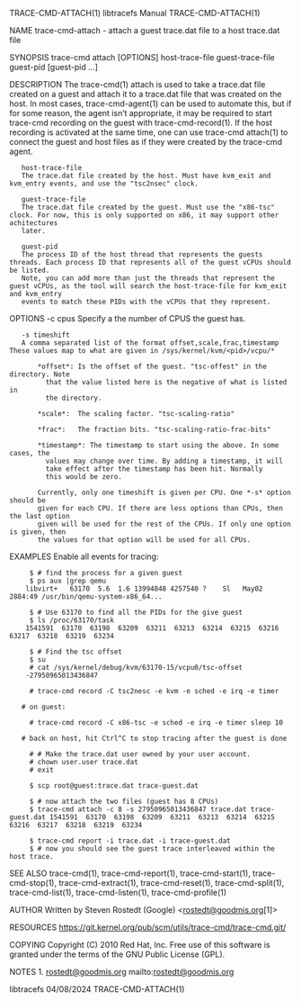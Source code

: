 TRACE-CMD-ATTACH(1)						       libtracefs Manual						   TRACE-CMD-ATTACH(1)

NAME
       trace-cmd-attach - attach a guest trace.dat file to a host trace.dat file

SYNOPSIS
       trace-cmd attach [OPTIONS] host-trace-file guest-trace-file guest-pid [guest-pid ...]

DESCRIPTION
       The trace-cmd(1) attach is used to take a trace.dat file created on a guest and attach it to a trace.dat file that was created on the host. In most
       cases, trace-cmd-agent(1) can be used to automate this, but if for some reason, the agent isn’t appropriate, it may be required to start trace-cmd
       recording on the guest with trace-cmd-record(1). If the host recording is activated at the same time, one can use trace-cmd attach(1) to connect the
       guest and host files as if they were created by the trace-cmd agent.

       host-trace-file
	   The trace.dat file created by the host. Must have kvm_exit and kvm_entry events, and use the "tsc2nsec" clock.

       guest-trace-file
	   The trace.dat file created by the guest. Must use the "x86-tsc" clock. For now, this is only supported on x86, it may support other achitectures
	   later.

       guest-pid
	   The process ID of the host thread that represents the guests threads. Each process ID that represents all of the guest vCPUs should be listed.
	   Note, you can add more than just the threads that represent the guest vCPUs, as the tool will search the host-trace-file for kvm_exit and kvm_entry
	   events to match these PIDs with the vCPUs that they represent.

OPTIONS
       -c cpus
	   Specify a the number of CPUS the guest has.

       -s timeshift
	   A comma separated list of the format offset,scale,frac,timestamp These values map to what are given in /sys/kernel/kvm/<pid>/vcpu/*

	       *offset*: Is the offset of the guest. "tsc-offest" in the directory. Note
			 that the value listed here is the negative of what is listed in
			 the directory.

	       *scale*:	 The scaling factor. "tsc-scaling-ratio"

	       *frac*:	 The fraction bits. "tsc-scaling-ratio-frac-bits"

	       *timestamp*: The timestamp to start using the above. In some cases, the
			 values may change over time. By adding a timestamp, it will
			 take effect after the timestamp has been hit. Normally
			 this would be zero.

	       Currently, only one timeshift is given per CPU. One *-s* option should be
	       given for each CPU. If there are less options than CPUs, then the last option
	       given will be used for the rest of the CPUs. If only one option is given, then
	       the values for that option will be used for all CPUs.

EXAMPLES
       Enable all events for tracing:

	     $ # find the process for a given guest
	     $ ps aux |grep qemu
	    libvirt+   63170  5.6  1.6 13994848 4257540 ?    Sl	  May02 2884:49 /usr/bin/qemu-system-x86_64...

	     $ # Use 63170 to find all the PIDs for the give guest
	     $ ls /proc/63170/task
	    1541591  63170  63198  63209  63211	 63213	63214  63215  63216  63217  63218  63219  63234

	     $ # Find the tsc offset
	     $ su
	     # cat /sys/kernel/debug/kvm/63170-15/vcpu0/tsc-offset
	    -27950965013436847

	     # trace-cmd record -C tsc2nesc -e kvm -e sched -e irq -e timer

	   # on guest:

	     # trace-cmd record -C x86-tsc -e sched -e irq -e timer sleep 10

	   # back on host, hit Ctrl^C to stop tracing after the guest is done

	     # # Make the trace.dat user owned by your user account.
	     # chown user.user trace.dat
	     # exit

	     $ scp root@guest:trace.dat trace-guest.dat

	     $ # now attach the two files (guest has 8 CPUs)
	     $ trace-cmd attach -c 8 -s 27950965013436847 trace.dat trace-guest.dat 1541591  63170  63198  63209  63211	 63213	63214  63215  63216  63217  63218  63219  63234

	     $ trace-cmd report -i trace.dat -i trace-guest.dat
	     $ # now you should see the guest trace interleaved within the host trace.

SEE ALSO
       trace-cmd(1), trace-cmd-report(1), trace-cmd-start(1), trace-cmd-stop(1), trace-cmd-extract(1), trace-cmd-reset(1), trace-cmd-split(1),
       trace-cmd-list(1), trace-cmd-listen(1), trace-cmd-profile(1)

AUTHOR
       Written by Steven Rostedt (Google) <rostedt@goodmis.org[1]>

RESOURCES
       https://git.kernel.org/pub/scm/utils/trace-cmd/trace-cmd.git/

COPYING
       Copyright (C) 2010 Red Hat, Inc. Free use of this software is granted under the terms of the GNU Public License (GPL).

NOTES
	1. rostedt@goodmis.org
	   mailto:rostedt@goodmis.org

libtracefs								  04/08/2024							   TRACE-CMD-ATTACH(1)
